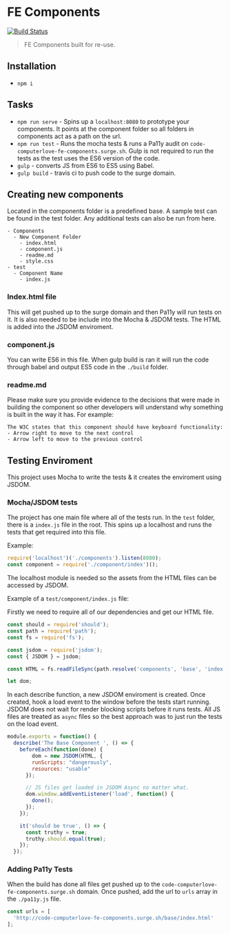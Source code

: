 # FE Components
[![Build Status](https://travis-ci.org/code-computerlove/FE-Components.svg?branch=master)](https://travis-ci.org/code-computerlove/FE-Components)
> FE Components built for re-use.

## Installation

- `npm i`

## Tasks

- `npm run serve` - Spins up a `localhost:8080` to prototype your components. It points at the component folder so all folders in components act as a path on the url. 
- `npm run test` - Runs the mocha tests & runs a Pa11y audit on `code-computerlove-fe-components.surge.sh`. Gulp is not required to run the tests as the test uses the ES6 version of the code. 
- `gulp` - converts JS from ES6 to ES5 using Babel. 
- `gulp build` - travis ci to push code to the surge domain.

## Creating new components

Located in the components folder is a predefined base. A sample test can be found in the test folder. Any additional tests can also be run from here.

```
- Components
  - New Component Folder
    - index.html
    - component.js
    - readme.md
    - style.css
- test
  - Component Name
    - index.js
```

### Index.html file

This will get pushed up to the surge domain and then Pa11y will run tests on it. It is also needed to be include into the Mocha & JSDOM tests. The HTML is added into the JSDOM enviroment.

### component.js
You can write ES6 in this file. When gulp build is ran it will run the code through babel and output ES5 code in the `./build` folder. 

### readme.md
Please make sure you provide evidence to the decisions that were made in building the component so other developers will understand why something is built in the way it has. For example:

```
The W3C states that this component should have keyboard functionality:
- Arrow right to move to the next control
- Arrow left to move to the previous control
```

## Testing Enviroment

This project uses Mocha to write the tests & it creates the enviroment using JSDOM.

### Mocha/JSDOM tests

The project has one main file where all of the tests run. In the `test` folder, there is a `index.js` file in the root. This spins up a localhost and runs the tests that get required into this file.

Example:

```js
require('localhost')('./components').listen(8080);
const component = require('./component/index')();
```

The localhost module is needed so the assets from the HTML files can be accessed by JSDOM.

Example of a `test/component/index.js` file:

Firstly we need to require all of our dependencies and get our HTML file.

```js
const should = require('should');
const path = require('path');
const fs = require('fs');

const jsdom = require('jsdom');
const { JSDOM } = jsdom;

const HTML = fs.readFileSync(path.resolve('components', 'base', 'index.html')).toString();

let dom;
```
In each describe function, a new JSDOM enviroment is created. Once created, hook a load event to the window before the tests start running. JSDOM does not wait for render blocking scripts before it runs tests. All JS files are treated as `async` files so the best approach was to just run the tests on the load event. 

```js
module.exports = function() {
  describe('The Base Component ', () => {
    beforeEach(function(done) {
        dom = new JSDOM(HTML, {
        runScripts: "dangerously",
        resources: "usable"
      });

      // JS files get loaded in JSDOM Async no matter what.
      dom.window.addEventListener('load', function() {
        done();
      });
    });

    it('should be true', () => {
      const truthy = true;
      truthy.should.equal(true);
    });
  });

```

### Adding Pa11y Tests
When the build has done all files get pushed up to the `code-computerlove-fe-components.surge.sh` domain. Once pushed, add the url to `urls` array in the `./pa11y.js` file.

```js
const urls = [
  'http://code-computerlove-fe-components.surge.sh/base/index.html'
];
```
